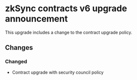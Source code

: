 # zkSync contracts v6 upgrade announcement


<!-- markdownlint-disable MD034 -->

This upgrade includes a change to the contract upgrade policy.


## Changes

### Changed
- Contract upgrade with security council policy
